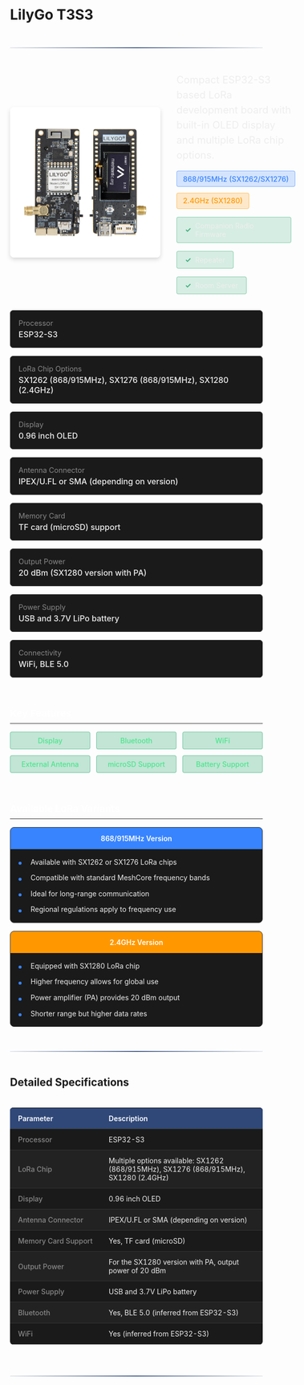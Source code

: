 # LilyGo T3S3

<div class="section-divider">
  <div class="divider-line"></div>
</div>

<div class="device-header">
  <div class="device-image">
    <img src="./../../images/T3S3-LILYGO_7.webp" alt="LilyGo T3S3">
  </div>
  <div class="device-intro">
    <p class="device-description">Compact ESP32-S3 based LoRa development board with built-in OLED display and multiple LoRa chip options.</p>
    <div class="model-variants">
      <div class="variant-tag lora-868">868/915MHz (SX1262/SX1276)</div>
      <div class="variant-tag lora-24g">2.4GHz (SX1280)</div>
    </div>
    <div class="firmware-support">
      <div class="support-item supported">
        <span class="support-icon">✓</span>
        <span class="support-text">Companion Radio Firmware</span>
      </div>
      <div class="support-item supported">
        <span class="support-icon">✓</span>
        <span class="support-text">Repeater</span>
      </div>
      <div class="support-item supported">
        <span class="support-icon">✓</span>
        <span class="support-text">Room Server</span>
      </div>
    </div>
  </div>
</div>

<div class="specs-overview">
  <div class="specs-item">
    <div class="specs-label">Processor</div>
    <div class="specs-value">ESP32-S3</div>
  </div>
  <div class="specs-item">
    <div class="specs-label">LoRa Chip Options</div>
    <div class="specs-value">SX1262 (868/915MHz), SX1276 (868/915MHz), SX1280 (2.4GHz)</div>
  </div>
  <div class="specs-item">
    <div class="specs-label">Display</div>
    <div class="specs-value">0.96 inch OLED</div>
  </div>
  <div class="specs-item">
    <div class="specs-label">Antenna Connector</div>
    <div class="specs-value">IPEX/U.FL or SMA (depending on version)</div>
  </div>
  <div class="specs-item">
    <div class="specs-label">Memory Card</div>
    <div class="specs-value">TF card (microSD) support</div>
  </div>
  <div class="specs-item">
    <div class="specs-label">Output Power</div>
    <div class="specs-value">20 dBm (SX1280 version with PA)</div>
  </div>
  <div class="specs-item">
    <div class="specs-label">Power Supply</div>
    <div class="specs-value">USB and 3.7V LiPo battery</div>
  </div>
  <div class="specs-item">
    <div class="specs-label">Connectivity</div>
    <div class="specs-value">WiFi, BLE 5.0</div>
  </div>
</div>

<div class="device-features">
  <div class="features-group">
    <h3 class="features-title">Key Features</h3>
    <div class="features-grid">
      <div class="feature-item available">
        <span class="feature-name">Display</span>
      </div>
      <div class="feature-item available">
        <span class="feature-name">Bluetooth</span>
      </div>
      <div class="feature-item available">
        <span class="feature-name">WiFi</span>
      </div>
      <div class="feature-item available">
        <span class="feature-name">External Antenna</span>
      </div>
      <div class="feature-item available">
        <span class="feature-name">microSD Support</span>
      </div>
      <div class="feature-item available">
        <span class="feature-name">Battery Support</span>
      </div>
    </div>
  </div>
  
  <div class="notes-group">
    <h3 class="notes-title">Available LoRa Variants</h3>
    <div class="variants-compare">
      <div class="variant-card">
        <div class="variant-header lora-868">868/915MHz Version</div>
        <ul class="variant-features">
          <li>Available with SX1262 or SX1276 LoRa chips</li>
          <li>Compatible with standard MeshCore frequency bands</li>
          <li>Ideal for long-range communication</li>
          <li>Regional regulations apply to frequency use</li>
        </ul>
      </div>
      <div class="variant-card">
        <div class="variant-header lora-24g">2.4GHz Version</div>
        <ul class="variant-features">
          <li>Equipped with SX1280 LoRa chip</li>
          <li>Higher frequency allows for global use</li>
          <li>Power amplifier (PA) provides 20 dBm output</li>
          <li>Shorter range but higher data rates</li>
        </ul>
      </div>
    </div>
  </div>
</div>

<div class="section-divider">
  <div class="divider-line"></div>
</div>

## Detailed Specifications

<div class="specs-table">
  <table>
    <thead>
      <tr>
        <th>Parameter</th>
        <th>Description</th>
      </tr>
    </thead>
    <tbody>
      <tr>
        <td>Processor</td>
        <td>ESP32-S3</td>
      </tr>
      <tr>
        <td>LoRa Chip</td>
        <td>Multiple options available: SX1262 (868/915MHz), SX1276 (868/915MHz), SX1280 (2.4GHz)</td>
      </tr>
      <tr>
        <td>Display</td>
        <td>0.96 inch OLED</td>
      </tr>
      <tr>
        <td>Antenna Connector</td>
        <td>IPEX/U.FL or SMA (depending on version)</td>
      </tr>
      <tr>
        <td>Memory Card Support</td>
        <td>Yes, TF card (microSD)</td>
      </tr>
      <tr>
        <td>Output Power</td>
        <td>For the SX1280 version with PA, output power of 20 dBm</td>
      </tr>
      <tr>
        <td>Power Supply</td>
        <td>USB and 3.7V LiPo battery</td>
      </tr>
      <tr>
        <td>Bluetooth</td>
        <td>Yes, BLE 5.0 (inferred from ESP32-S3)</td>
      </tr>
      <tr>
        <td>WiFi</td>
        <td>Yes (inferred from ESP32-S3)</td>
      </tr>
    </tbody>
  </table>
</div>

<div class="section-divider">
  <div class="divider-line"></div>
</div>


<style>
.section-divider {
  display: flex;
  align-items: center;
  justify-content: center;
  margin: 3rem 0;
}

.divider-line {
  height: 2px;
  background: linear-gradient(90deg, rgba(30, 59, 112, 0.1), rgba(30, 59, 112, 0.8) 50%, rgba(30, 59, 112, 0.1));
  flex-grow: 1;
}

/* Device Header */
.device-header {
  display: flex;
  margin: 2rem 0;
  gap: 2rem;
  align-items: center;
}

.device-image {
  flex: 0 0 auto;
  max-width: 300px;
}

.device-image img {
  width: 100%;
  height: auto;
  border-radius: 8px;
  box-shadow: 0 4px 8px rgba(0, 0, 0, 0.15);
}

.device-intro {
  flex: 1;
}

.device-description {
  font-size: 1.25rem;
  color: #eee;
  margin-top: 0;
  margin-bottom: 1rem;
  line-height: 1.5;
}

.model-variants {
  display: flex;
  gap: 0.75rem;
  margin-bottom: 1rem;
  flex-wrap: wrap;
}

.variant-tag {
  padding: 0.4rem 0.75rem;
  border-radius: 4px;
  font-weight: 500;
  font-size: 0.9rem;
  white-space: nowrap;
}

.lora-868 {
  background-color: rgba(56, 132, 255, 0.2);
  border: 1px solid rgba(56, 132, 255, 0.5);
  color: #3884ff;
}

.lora-24g {
  background-color: rgba(255, 152, 0, 0.2);
  border: 1px solid rgba(255, 152, 0, 0.5);
  color: #ff9800;
}

.firmware-support {
  display: flex;
  flex-wrap: wrap;
  gap: 1rem;
  margin-top: 1rem;
}

.support-item {
  display: flex;
  align-items: center;
  padding: 0.5rem 1rem;
  border-radius: 4px;
  margin-right: 0.5rem;
}

.supported {
  background-color: rgba(62, 175, 124, 0.2);
  border: 1px solid rgba(62, 175, 124, 0.5);
}

.unsupported {
  background-color: rgba(255, 82, 82, 0.1);
  border: 1px solid rgba(255, 82, 82, 0.3);
}

.partial {
  background-color: rgba(255, 193, 7, 0.2);
  border: 1px solid rgba(255, 193, 7, 0.5);
}

.support-icon {
  margin-right: 0.5rem;
  font-weight: bold;
}

.supported .support-icon {
  color: #3eaf7c;
}

.unsupported .support-icon {
  color: #ff5252;
}

.partial .support-icon {
  color: #ffc107;
}

.support-text {
  color: #eee;
}

/* Specs Overview */
.specs-overview {
  display: grid;
  grid-template-columns: repeat(auto-fill, minmax(300px, 1fr));
  gap: 1rem;
  margin: 2rem 0;
}

.specs-item {
  background-color: #1a1a1a;
  border-radius: 6px;
  padding: 1rem;
  border: 1px solid #333;
}

.specs-label {
  color: #888;
  font-size: 0.9rem;
  margin-bottom: 0.25rem;
}

.specs-value {
  color: #eee;
  font-size: 1rem;
  font-weight: 500;
}


li {
  list-style-type: none;
  padding-left: 0;
}


/* Features */
.device-features {
  display: grid;
  grid-template-columns: repeat(auto-fit, minmax(300px, 1fr));
  gap: 2rem;
  margin: 2rem 0;
}

.features-title, .notes-title {
  color: #fff;
  font-size: 1.2rem;
  margin-bottom: 1rem;
  border-bottom: 1px solid #333;
  padding-bottom: 0.5rem;
}

.features-grid {
  display: grid;
  grid-template-columns: repeat(auto-fill, minmax(140px, 1fr));
  gap: 0.75rem;
}

.feature-item {
  padding: 0.5rem 0.75rem;
  border-radius: 4px;
  text-align: center;
}

.available {
  background-color: rgba(62, 175, 124, 0.3);
  border: 1px solid rgba(62, 175, 124, 0.6);
  color: #4ae68c;
  font-weight: 500;
}

.unavailable {
  background-color: rgba(102, 102, 102, 0.2);
  border: 1px solid rgba(102, 102, 102, 0.4);
  color: #888;
}

/* Variant Cards */
.variants-compare {
  display: flex;
  flex-wrap: wrap;
  gap: 1rem;
  margin-top: 1rem;
}

.variant-card {
  flex: 1;
  min-width: 250px;
  background-color: #1a1a1a;
  border-radius: 8px;
  overflow: hidden;
  border: 1px solid #333;
}

.variant-header {
  padding: 0.75rem 1rem;
  font-weight: 600;
  text-align: center;
}

.variant-header.lora-868 {
  background-color: #3884ff;
  color: white;
}

.variant-header.lora-24g {
  background-color: #ff9800;
  color: white;
}

.variant-features {
  list-style-type: none;
  padding: 1rem;
  margin: 0;
}

.variant-features li {
  position: relative;
  padding-left: 1.5rem;
  margin-bottom: 0.75rem;
  color: #eee;
  line-height: 1.4;
}

.variant-features li::before {
  content: "";
  position: absolute;
  left: 0;
  top: 0.6rem;
  width: 6px;
  height: 6px;
  background-color: #3884ff;
  border-radius: 50%;
}

.variant-features li:last-child {
  margin-bottom: 0;
}

/* Specifications Table */
.specs-table {
  overflow-x: auto;
  margin: 1.5rem 0;
}

.specs-table table {
  width: 100%;
  border-collapse: collapse;
  background-color: #1a1a1a;
  border-radius: 6px;
  overflow: hidden;
}

.specs-table th, .specs-table td {
  padding: 0.75rem 1rem;
  text-align: left;
  border-bottom: 1px solid #333;
}

.specs-table th {
  background-color: #304878;
  color: #fff;
  font-weight: 600;
}

.specs-table tr:nth-child(even) {
  background-color: #222;
}

.specs-table td:first-child {
  color: #888;
  font-weight: 500;
  white-space: nowrap;
}

.specs-table td:last-child {
  color: #eee;
}

/* Compatibility Section */
.compatibility-container {
  display: grid;
  grid-template-columns: repeat(auto-fit, minmax(250px, 1fr));
  gap: 1rem;
  margin: 1.5rem 0;
}

.compatibility-item {
  background-color: #1a1a1a;
  border-radius: 8px;
  overflow: hidden;
  border: 1px solid #333;
}

.compatibility-header {
  background-color: #304878;
  color: white;
  padding: 0.75rem 1rem;
  font-weight: 600;
  font-size: 1rem;
}

.compatibility-status {
  display: flex;
  align-items: center;
  padding: 1rem;
}

.status-icon {
  width: 28px;
  height: 28px;
  border-radius: 50%;
  display: flex;
  align-items: center;
  justify-content: center;
  margin-right: 1rem;
  font-weight: bold;
  font-size: 1.1rem;
}

.supported .status-icon {
  background-color: rgba(62, 175, 124, 0.2);
  border: 1px solid rgba(62, 175, 124, 0.5);
  color: #3eaf7c;
}

.unsupported .status-icon {
  background-color: rgba(255, 82, 82, 0.1);
  border: 1px solid rgba(255, 82, 82, 0.3);
  color: #ff5252;
}

.partial .status-icon {
  background-color: rgba(255, 193, 7, 0.1);
  border: 1px solid rgba(255, 193, 7, 0.3);
  color: #ffc107;
}

.status-text {
  color: #eee;
  font-size: 1rem;
}

/* Responsive adjustments */
@media (max-width: 768px) {
  .device-header {
    flex-direction: column;
    gap: 1rem;
  }
  
  .device-image {
    max-width: 100%;
  }
  
  .specs-table th, .specs-table td {
    padding: 0.6rem 0.75rem;
    font-size: 0.9rem;
  }
  
  .compatibility-container {
    grid-template-columns: 1fr;
  }
}
</style>